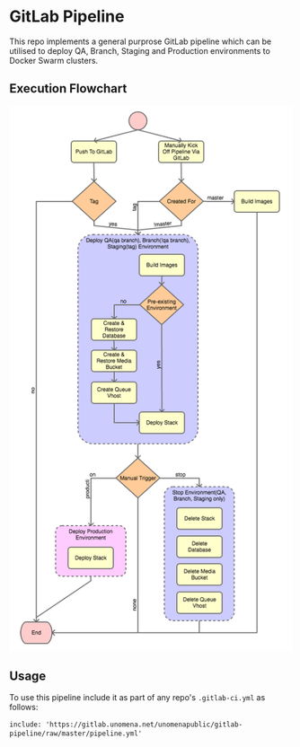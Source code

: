 # GitLab Pipeline

This repo implements a general purprose GitLab pipeline which can be utilised to
deploy QA, Branch, Staging and Production environments to Docker Swarm clusters.

## Execution Flowchart
![](./pipeline_flow.png)

## Usage

To use this pipeline include it as part of any repo's `.gitlab-ci.yml` as follows:

    include: 'https://gitlab.unomena.net/unomenapublic/gitlab-pipeline/raw/master/pipeline.yml'
